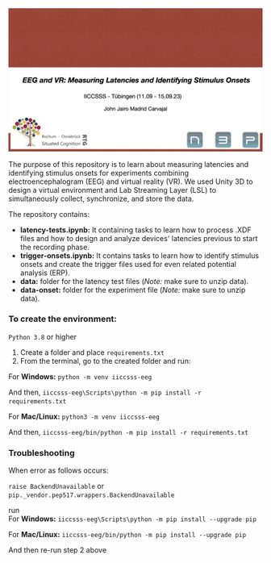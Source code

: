 <img src="logos/‎cover‎001.png" alt="Drawing"/>

The purpose of this repository is to learn about measuring latencies and identifying stimulus onsets for experiments 
combining electroencephalogram (EEG) and virtual reality (VR). We used Unity 3D to design a virtual environment and
Lab Streaming Layer (LSL) to simultaneously collect, synchronize, and store the data. 

The repository contains:
- <strong>latency-tests.ipynb:</strong> It containing tasks to learn how to process .XDF files and how to design and analyze 
devices' latencies previous to start the recording phase.
- <strong>trigger-onsets.ipynb:</strong> It contains tasks to learn how to identify stimulus onsets and create the trigger 
files used for even related potential analysis (ERP).
- <strong>data:</strong> folder for the latency test files (_Note:_ make sure to unzip data).
- <strong>data-onset:</strong> folder for the experiment file (_Note:_ make sure to unzip data).

### To create the environment:

`Python 3.8` or higher

1. Create a folder and place `requirements.txt`
2. From the terminal, go to the created folder and run:

For <strong>Windows:</strong> 
`python -m venv iiccsss-eeg`

And then, `iiccsss-eeg\Scripts\python -m pip install -r requirements.txt`

For <strong>Mac/Linux:</strong> 
`python3 -m venv iiccsss-eeg`

And then, `iiccsss-eeg/bin/python -m pip install -r requirements.txt`

### Troubleshooting

When error as follows occurs:

`raise BackendUnavailable` or
`pip._vendor.pep517.wrappers.BackendUnavailable`

run  
For <strong>Windows:</strong>
`iiccsss-eeg\Scripts\python -m pip install --upgrade pip`

For <strong>Mac/Linux:</strong>
`iiccsss-eeg/bin/python -m pip install --upgrade pip`

And then re-run step 2 above